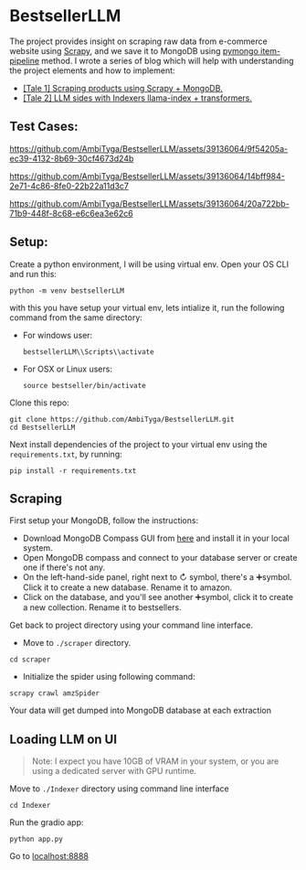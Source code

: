 # BestsellerLLM
The project provides insight on scraping raw data from e-commerce website using [Scrapy](https://scrapy.org/), and we save it to MongoDB using [pymongo item-pipeline](https://docs.scrapy.org/en/latest/topics/item-pipeline.html) method. 
I wrote a series of blog which will help with understanding the project elements and how to implement:
- [[Tale 1] Scraping products using Scrapy + MongoDB.](https://medium.com/@ambesh.sinha/tale-1-scraping-products-using-scrapy-mongodb-8f2c24e120db)
- [[Tale 2] LLM sides with Indexers llama-index + transformers.](https://medium.com/@ambesh.sinha/tale-2-llm-sides-with-indexers-llama-index-transformers-5a3a3ea21ae0)


## Test Cases:


https://github.com/AmbiTyga/BestsellerLLM/assets/39136064/9f54205a-ec39-4132-8b69-30cf4673d24b



https://github.com/AmbiTyga/BestsellerLLM/assets/39136064/14bff984-2e71-4c86-8fe0-22b22a11d3c7




https://github.com/AmbiTyga/BestsellerLLM/assets/39136064/20a722bb-71b9-448f-8c68-e6c6ea3e62c6



## Setup:
Create a python environment, I will be using virtual env. Open your OS CLI and run this:
```
python -m venv bestsellerLLM
```
with this you have setup your virtual env, lets intialize it, run the following command from the same directory:
- For windows user:
  ```
  bestsellerLLM\\Scripts\\activate
  ```
- For OSX or Linux users:
  ```
  source bestseller/bin/activate
  ```
Clone this repo:
```
git clone https://github.com/AmbiTyga/BestsellerLLM.git
cd BestsellerLLM
```
Next install dependencies of the project to your virtual env using the `requirements.txt`, by running:
```
pip install -r requirements.txt
```

## Scraping
First setup your MongoDB, follow the instructions:
- Download MongoDB Compass GUI from [here](https://www.mongodb.com/try/download/compass) and install it in your local system. 
- Open MongoDB compass and connect to your database server or create one if there's not any.
- On the left-hand-side panel, right next to ↻ symbol, there's a ➕symbol. Click it to create a new database. Rename it to amazon.
- Click on the database, and you'll see another ➕symbol, click it to create a new collection. Rename it to bestsellers.

Get back to project directory using your command line interface.
- Move to `./scraper` directory.
```
cd scraper
```
- Initialize the spider using following command:
```
scrapy crawl amzSpider
```

Your data will get dumped into MongoDB database at each extraction

## Loading LLM on UI
> Note: I expect you have 10GB of VRAM in your system, or you are using a dedicated server with GPU runtime.

Move to `./Indexer` directory using command line interface
```
cd Indexer
```
Run the gradio app:
```
python app.py
```
Go to [localhost:8888](https://localhost:8888/)
